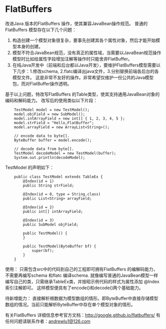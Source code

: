 # FlatBuffers
改进Java 版本的FlatBuffers 操作，使其兼容JavaBean操作规范。
普通的FlatBuffers 模型存在以下几个问题：
1. 构造创建一个模型对象很复杂，要事先创建其各个属性对象，然后才能开始模型本身的创建。
2. 模型不符合JavaBean规范，没有真正的属性域，当需要以JavaBean规范操作模型时比如给属性字段增加注解等操作时只能舍弃FlatBuffer。
3. 在纯Java开发中（前端和后台都以Java开发），要维护FlatBuffers模型需要以下几步：1.修改schema, 2.flatc编译出java文件，3.分别替换前端各后台的各模型文件。
这是非常不友好的操作。非常希望仅维护一份公共的Java模型包，而对FlatBuffer操作透明。

基于以上问题，特改写FlatBuffers 的Table类型，使其支持通用JavaBean对象的编码和解码能力。
改写后的使用类似以下片段：
	
		TestModel model = new TestModel();
		model.objField = new SubModel();
		model.intArrayField = new int[] { 1, 2, 3, 4, 5 };
		model.strField = "Hello,FlatBuffer";
		model.arrayField = new ArrayList<String>();

		// encode data to byte[].
		ByteBuffer buffer = model.encode();

		// decode data from byte[].
		TestModel decodeModel = new TestModel(buffer);
		System.out.println(decodeModel);
    
TestModel 的声明如下：

        public class TestModel extends TableEx {
            @Index(id = 1)
            public String strField;

            @Index(id = 0, type = String.class)
            public List<String> arrayField;

            @Index(id = 2)
            public int[] intArrayField;

            @Index(id = 3)
            public SubModel objField;

            public TestModel() {
            }

            public TestModel(ByteBuffer bf) {
                super(bf);
            }
        }
	
使用：
只需包含src中的代码到自己的工程即可拥有FlatBuffers 的编解码能力，不需要再编写schema 和flatc 编译schema. 
就像编写普通的JavaBean模型一样编写自己的类，只需继承TableEx类，并按昭示例代码的样式为属性添加 @Index索引注解即可。
这样模型便具有了encode()和decode()两个基础能力。

待新增能力：
直接解析根数据为模型数组的情形。即ByteBuffer中直接存储模型数组的情况。当前只能解析ByteBuffer中存在单个模型对象的情形。

有关FlatBuffers 详细信息参考官方文档：http://google.github.io/flatbuffers/
有任何问题请联系作者：andrewlu1@126.com

